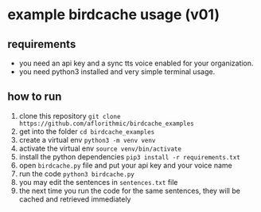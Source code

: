 # example birdcache usage (v01)

## requirements

- you need an api key and a sync tts voice enabled for your organization.
- you need python3 installed and very simple terminal usage.

## how to run

1. clone this repository `git clone https://github.com/aflorithmic/birdcache_examples`
2. get into the folder `cd birdcache_examples`
3. create a virtual env `python3 -m venv venv`
4. activate the virtual env `source venv/bin/activate`
5. install the python dependencies `pip3 install -r requirements.txt`
6. open `birdcache.py` file and put your api key and your voice name
7. run the code `python3 birdcache.py`
8. you may edit the sentences in `sentences.txt` file
9. the next time you run the code for the same sentences, they will be cached and retrieved immediately
